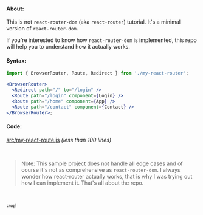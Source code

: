 #### About:

This is not `react-router-dom` (aka `react-router`) tutorial. It's a minimal version of `react-router-dom`.

If you're interested to know how `react-router-dom` is implemented, this repo will help you to understand how it actually works.

#### Syntax:

```jsx
import { BrowserRouter, Route, Redirect } from './my-react-router';

<BrowserRouter>
  <Redirect path="/" to="/login" />
  <Route path="/login" component={Login} />
  <Route path="/home" component={App} />
  <Route path="/contact" component={Contact} />
</BrowserRouter>;
```

#### Code:

[src/my-react-route.js](src/my-react-router.js) _(less than 100 lines)_

<br>

> Note: This sample project does not handle all edge cases and of course it's not as comprehensive as `react-router-dom`. I always wonder how react-router actually works, that is why I was trying out how I can implement it. That's all about the repo.

<br>

`:wq!`
